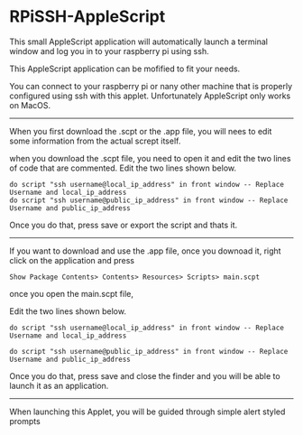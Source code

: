 # RPiSSH-AppleScript
This small AppleScript application will automatically launch a terminal window and log you in to your raspberry pi using ssh.

This AppleScript application can be mofified to fit your needs.

You can connect to your raspberry pi or nany other machine that is properly configured using ssh with this applet. 
Unfortunately AppleScript only works on MacOS.

----------------------------------------------------------------------

When you first download the .scpt or the .app file, you will nees to edit some information from the actual scrept itself.

when you download the .scpt file, you need to open it and edit the two lines of code that are commented. 
Edit the two lines shown below.

    do script "ssh username@local_ip_address" in front window -- Replace Username and local_ip_address
    do script "ssh username@public_ip_address" in front window -- Replace Username and public_ip_address
    
Once you do that, press save or export the script and thats it. 

----------------------------------------------------------------------

If you want to download and use the .app file, once you downoad it, right click on the application and press

    Show Package Contents> Contents> Resources> Scripts> main.scpt
    
once you open the main.scpt file,

Edit the two lines shown below.

    do script "ssh username@local_ip_address" in front window -- Replace Username and local_ip_address
    
    do script "ssh username@public_ip_address" in front window -- Replace Username and public_ip_address
    
Once you do that, press save and close the finder and you will be able to launch it as an application.

----------------------------------------------------------------------

When launching this Applet, you will be guided through simple alert styled prompts
